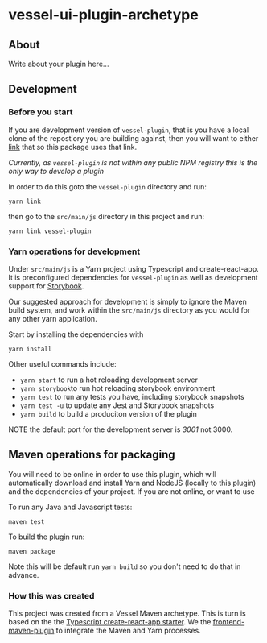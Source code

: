 # vessel-ui-plugin-archetype

## About

Write about your plugin here...

## Development

### Before you start

If you are development version of `vessel-plugin`, that is you have a local clone of the repostiory you are building against, then you will want to either [link](https://yarnpkg.com/lang/en/docs/cli/link/) that so this package uses that link.

*Currently, as `vessel-plugin` is not within any public NPM registry this is the only way to develop a plugin*

In order to do this goto the `vessel-plugin` directory and run:

```
yarn link
```

then go to the `src/main/js` directory in this project and run:

```
yarn link vessel-plugin
```

### Yarn operations for development

Under `src/main/js` is a  Yarn project using Typescript and create-react-app. It is preconfigured dependencies for `vessel-plugin` as well as development support for [Storybook](https://storybook.js.org/).

Our suggested approach for development is simply to ignore the Maven build system, and work within the `src/main/js` directory as you would for any other yarn application.

Start by installing the dependencies with

```
yarn install
```

Other useful commands include:

* `yarn start` to run a hot reloading development server
* `yarn storybook`to run hot reloading storybook environment
* `yarn test` to run any tests you have, including storybook snapshots
* `yarn test -u` to update any Jest and Storybook snapshots
* `yarn build` to build a produciton version of the plugin

NOTE the default port for the development server is *3001* not 3000.

## Maven operations for packaging

You will need to be online in order to use this plugin, which will automatically download and install Yarn and NodeJS (locally to this plugin) and the dependencies of your project. If you are not online, or want to use

To run any Java and Javascript tests:

```
maven test
```

To build the plugin run:

```
maven package
```

Note this will be default run `yarn build` so you don't need to do that in advance.

### How this was created

This project was created from a Vessel Maven archetype. This is turn is based on the the [Typescript create-react-app starter](https://github.com/Microsoft/TypeScript-React-Starter). We the [frontend-maven-plugin](https://github.com/eirslett/frontend-maven-plugin) to integrate the Maven and Yarn processes.